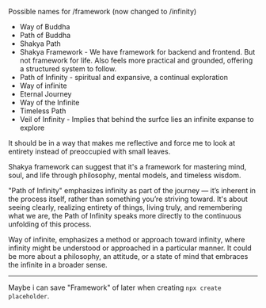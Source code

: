 Possible names for /framework (now changed to /infinity)

- Way of Buddha
- Path of Buddha
- Shakya Path
- Shakya Framework - We have framework for backend and frontend. But not framework for life. Also feels more practical and grounded, offering a structured system to follow.
- Path of Infinity - spiritual and expansive, a continual exploration
- Way of infinite
- Eternal Journey
- Way of the Infinite
- Timeless Path
- Veil of Infinity - Implies that behind the surfce lies an infinite expanse to explore

It should be in a way that makes me reflective and force me to look at entirety instead of preoccupied with small leaves.

Shakya framework can suggest that it's a framework for mastering mind, soul, and life through philosophy, mental models, and timeless wisdom.

"Path of Infinity" emphasizes infinity as part of the journey — it’s inherent in the process itself, rather than something you’re striving toward. It's about seeing clearly, realizing entirety of things, living truly, and remembering what we are, the Path of Infinity speaks more directly to the continuous unfolding of this process.

Way of infinite, emphasizes a method or approach toward infinity, where infinity might be understood or approached in a particular manner. It could be more about a philosophy, an attitude, or a state of mind that embraces the infinite in a broader sense.

---

Maybe i can save "Framework" of later when creating `npx create placeholder`.
